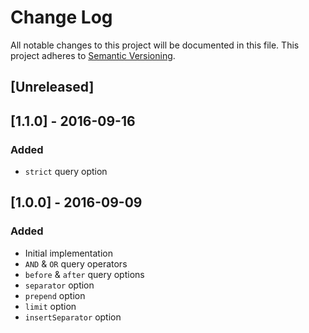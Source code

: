 # Change Log
All notable changes to this project will be documented in this file.
This project adheres to [Semantic Versioning](http://semver.org/).

## [Unreleased]

## [1.1.0] - 2016-09-16

### Added
- `strict` query option

## [1.0.0] - 2016-09-09

### Added
- Initial implementation
- `AND` & `OR` query operators
- `before` & `after` query options
- `separator` option
- `prepend` option
- `limit` option
- `insertSeparator` option
